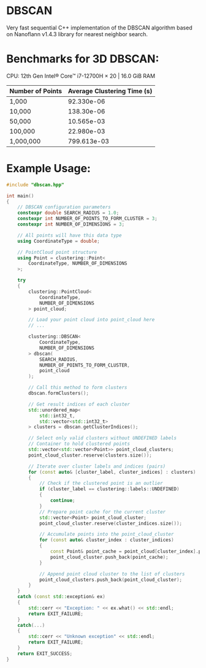 # DBSCAN

Very fast sequential C++ implementation of the DBSCAN algorithm based on Nanoflann v1.4.3 library for nearest neighbor search.

# Benchmarks for 3D DBSCAN:

CPU: 12th Gen Intel® Core™ i7-12700H × 20 | 16.0 GiB RAM

| Number of Points | Average Clustering Time (s) |
| ---------------- | --------------------------- |
| 1,000            | 92.330e-06                  |
| 10,000           | 138.30e-06                  |
| 50,000           | 10.565e-03                  |
| 100,000          | 22.980e-03                  |
| 1,000,000        | 799.613e-03                 |

# Example Usage:

```cpp
#include "dbscan.hpp"

int main() 
{
    // DBSCAN configuration parameters
    constexpr double SEARCH_RADIUS = 1.0;
    constexpr int NUMBER_OF_POINTS_TO_FORM_CLUSTER = 3;
    constexpr int NUMBER_OF_DIMENSIONS = 3;

    // All points will have this data type
    using CoordinateType = double;

    // PointCloud point structure
    using Point = clustering::Point<
        CoordinateType, NUMBER_OF_DIMENSIONS
    >;

    try
    {
        clustering::PointCloud<
            CoordinateType, 
            NUMBER_OF_DIMENSIONS
        > point_cloud;

        // Load your point cloud into point_cloud here
        // ...

        clustering::DBSCAN<
            CoordinateType, 
            NUMBER_OF_DIMENSIONS
        > dbscan(
            SEARCH_RADIUS, 
            NUMBER_OF_POINTS_TO_FORM_CLUSTER, 
            point_cloud
        );

        // Call this method to form clusters
        dbscan.formClusters();

        // Get result indices of each cluster
        std::unordered_map<
            std::int32_t, 
            std::vector<std::int32_t>
        > clusters = dbscan.getClusterIndices();

        // Select only valid clusters without UNDEFINED labels
        // Container to hold clustered points
        std::vector<std::vector<Point>> point_cloud_clusters;
        point_cloud_cluster.reserve(clusters.size());

        // Iterate over cluster labels and indices (pairs)
        for (const auto& [cluster_label, cluster_indices] : clusters)
        {
            // Check if the clustered point is an outlier
            if (cluster_label == clustering::labels::UNDEFINED) 
            {
                continue;
            }
            // Prepare point cache for the current cluster
            std::vector<Point> point_cloud_cluster;
            point_cloud_cluster.reserve(cluster_indices.size());

            // Accumulate points into the point_cloud_cluster
            for (const auto& cluster_index : cluster_indices)
            {
                const Point& point_cache = point_cloud[cluster_index].point;
                point_cloud_cluster.push_back(point_cache);
            }

            // Append point cloud cluster to the list of clusters
            point_cloud_clusters.push_back(point_cloud_cluster);
        }
    }
    catch (const std::exception& ex)
    {
        std::cerr << "Exception: " << ex.what() << std::endl;
        return EXIT_FAILURE;
    }
    catch(...)
    {
        std::cerr << "Unknown exception" << std::endl;
        return EXIT_FAILURE;
    }
    return EXIT_SUCCESS;
}
```